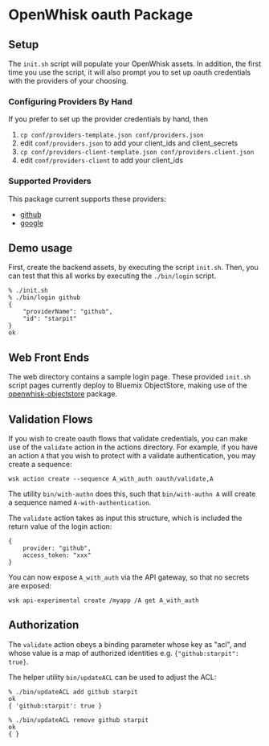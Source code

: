 # OpenWhisk oauth Package

## Setup

The `init.sh` script will populate your OpenWhisk assets. In addition,
the first time you use the script, it will also prompt you to set up
oauth credentials with the providers of your choosing.

### Configuring Providers By Hand

If you prefer to set up the provider credentials by hand, then
   1. `cp conf/providers-template.json conf/providers.json`
   2. edit `conf/providers.json` to add your client_ids and client_secrets
   3. `cp conf/providers-client-template.json conf/providers.client.json`
   4. edit `conf/providers-client` to add your client_ids

### Supported Providers

This package current supports these providers:

   - [github](https://github.com/settings/developers)
   - [google](https://console.developers.google.com/apis/credentials)

## Demo usage

First, create the backend assets, by executing the script
`init.sh`. Then, you can test that this all works by executing the
`./bin/login` script.

```
% ./init.sh
% ./bin/login github
{
    "providerName": "github",
    "id": "starpit"
}
ok
```

## Web Front Ends

The web directory contains a sample login page. These provided
`init.sh` script pages currently deploy to Bluemix ObjectStore, making
use of
the
[openwhisk-objectstore](https://github.com/starpit/openwhisk-objectstore) package.

## Validation Flows

If you wish to create oauth flows that validate credentials, you can
make use of the `validate` action in the actions directory. For
example, if you have an action `A` that you wish to protect with a
validate authentication, you may create a sequence:

```
wsk action create --sequence A_with_auth oauth/validate,A
```

The utility `bin/with-authn` does this, such that `bin/with-authn A`
will create a sequence named `A-with-authentication`. 

The `validate` action takes as input this structure, which is included
the return value of the login action:

```
{
	provider: "github",
	access_token: "xxx"
}
```

You can now expose `A_with_auth` via the API gateway, so that no
secrets are exposed:

```
wsk api-experimental create /myapp /A get A_with_auth
```


## Authorization

The `validate` action obeys a binding parameter whose key as "acl",
and whose value is a map of authorized identities
e.g. `{"github:starpit": true}`.

The helper utility `bin/updateACL` can be used to adjust the ACL:

```
% ./bin/updateACL add github starpit
ok
{ 'github:starpit': true }

% ./bin/updateACL remove github starpit
ok
{ }
```
